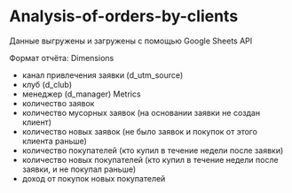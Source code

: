 # Analysis-of-orders-by-clients

Данные выгружены и загружены с помощью Google Sheets API 

Формат отчёта:
Dimensions
- канал привлечения заявки (d_utm_source)
- клуб (d_club)
- менеджер (d_manager)
Metrics
 - количество заявок
 - количество мусорных заявок (на основании заявки не создан клиент)
 - количество новых заявок (не было заявок и покупок от этого клиента раньше)
 - количество покупателей (кто купил в течение недели после заявки)
 - количество новых покупателей (кто купил в течение недели после заявки, и не покупал раньше)
 - доход от покупок новых покупателей
